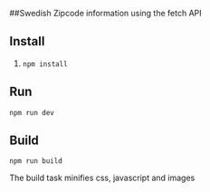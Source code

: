 ##Swedish Zipcode information using the fetch API

## Install

1. `npm install`

## Run

`npm run dev`

## Build

`npm run build`

The build task minifies css, javascript and images
